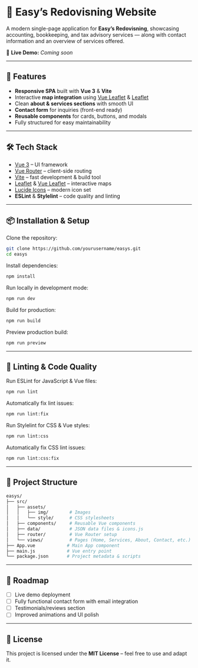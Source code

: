 # 💼 Easy’s Redovisning Website  

A modern single-page application for **Easy’s Redovisning**, showcasing accounting, bookkeeping, and tax advisory services — along with contact information and an overview of services offered.  

🚀 **Live Demo:** *Coming soon*  

---

## 📸 Features  
- **Responsive SPA** built with **Vue 3** & **Vite**  
- Interactive **map integration** using [Vue Leaflet](https://vue-leaflet.org/) & [Leaflet](https://leafletjs.com/)  
- Clean **about & services sections** with smooth UI  
- **Contact form** for inquiries (front-end ready)  
- **Reusable components** for cards, buttons, and modals  
- Fully structured for easy maintainability  

---

## 🛠️ Tech Stack  
- [Vue 3](https://vuejs.org/) – UI framework  
- [Vue Router](https://router.vuejs.org/) – client-side routing  
- [Vite](https://vitejs.dev/) – fast development & build tool  
- [Leaflet](https://leafletjs.com/) & [Vue Leaflet](https://vue-leaflet.org/) – interactive maps  
- [Lucide Icons](https://lucide.dev/) – modern icon set  
- **ESLint** & **Stylelint** – code quality and linting  

---

## 📦 Installation & Setup  

Clone the repository:  
```bash
git clone https://github.com/yourusername/easys.git
cd easys
```

Install dependencies:  
```bash
npm install
```

Run locally in development mode:  
```bash
npm run dev
```

Build for production:  
```bash
npm run build
```

Preview production build:  
```bash
npm run preview
```

---

## 🧹 Linting & Code Quality  

Run ESLint for JavaScript & Vue files:  
```bash
npm run lint
```

Automatically fix lint issues:  
```bash
npm run lint:fix
```

Run Stylelint for CSS & Vue styles:  
```bash
npm run lint:css
```

Automatically fix CSS lint issues:  
```bash
npm run lint:css:fix
```

---

## 📂 Project Structure  

```bash
easys/
├── src/                
│   ├── assets/         
│   │   ├── img/        # Images
│   │   └── style/      # CSS stylesheets
│   ├── components/     # Reusable Vue components
│   ├── data/           # JSON data files & icons.js
│   ├── router/         # Vue Router setup
│   └── views/          # Pages (Home, Services, About, Contact, etc.)
├── App.vue            # Main App component
├── main.js            # Vue entry point
└── package.json       # Project metadata & scripts
```

---

## 🎯 Roadmap  
- [ ] Live demo deployment  
- [ ] Fully functional contact form with email integration  
- [ ] Testimonials/reviews section  
- [ ] Improved animations and UI polish  

---

## 📖 License  
This project is licensed under the **MIT License** – feel free to use and adapt it.